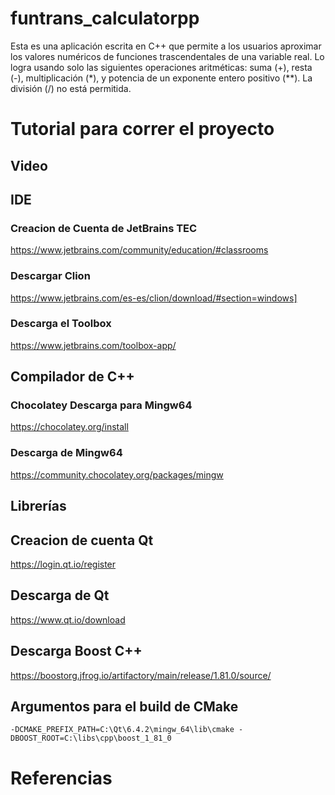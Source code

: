 # funtrans_calculatorpp
Esta es una aplicación escrita en C++ que permite a los usuarios aproximar los valores numéricos de funciones trascendentales
de una variable real. Lo logra usando solo las siguientes operaciones aritméticas: suma (+), resta (-),
multiplicación (*), y potencia de un exponente entero positivo (**). La división (/) no está permitida.

# Tutorial para correr el proyecto

## Video


## IDE

### Creacion de Cuenta de JetBrains TEC

https://www.jetbrains.com/community/education/#classrooms

### Descargar Clion

https://www.jetbrains.com/es-es/clion/download/#section=windows]

### Descarga el Toolbox

https://www.jetbrains.com/toolbox-app/

## Compilador de C++

### Chocolatey Descarga para Mingw64

https://chocolatey.org/install

### Descarga de Mingw64

https://community.chocolatey.org/packages/mingw

## Librerías

## Creacion de cuenta Qt

https://login.qt.io/register

## Descarga de Qt

https://www.qt.io/download

## Descarga Boost C++

https://boostorg.jfrog.io/artifactory/main/release/1.81.0/source/

## Argumentos para el build de CMake

```
-DCMAKE_PREFIX_PATH=C:\Qt\6.4.2\mingw_64\lib\cmake -DBOOST_ROOT=C:\libs\cpp\boost_1_81_0
```

# Referencias
